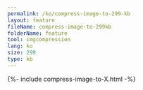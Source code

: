 ```yaml
---
permalink: /ko/compress-image-to-299-kb
layout: feature
fileName: compress-image-to-299kb
folderName: feature
tool: imgcompression
lang: ko
size: 299
type: kb
---
```


{%- include compress-image-to-X.html -%}
